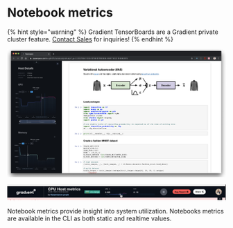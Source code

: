 # Notebook metrics

{% hint style="warning" %}
Gradient TensorBoards are a Gradient private cluster feature. [Contact Sales](https://info.paperspace.com/contact-sales) for inquiries!
{% endhint %}

![Full metrics view](../../.gitbook/assets/image%20%2886%29.png)

![Collapsed view in nav bar](../../.gitbook/assets/81246457-8a067200-8fcc-11ea-81c9-94fb4dea1eee.jpg)

Notebook metrics provide insight into system utilization.  Notebooks metrics are available in the CLI as both static and realtime values.  




